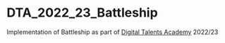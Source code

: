 # DTA_2022_23_Battleship

Implementation of Battleship as part of [Digital Talents Academy](https://www.gbssg.ch/technik/weiterbildung/digital-talents-academy.html) 2022/23
